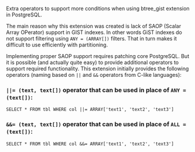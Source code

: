 Extra operators to support more conditions when using btree_gist extension in PostgreSQL.

The main reason why this extension was created is lack of SAOP (Scalar Array OPerator) support in GIST indexes.
In other words GiST indexes do not support filtering using `ANY = (ARRAY[])` filters.
That in turn makes it difficult to use efficiently with partitioning.

Implementing proper SAOP support requires patching core PostgreSQL.
But it is possible (and actually quite easy) to provide additional operators to support required functionality.
This extension initially provides the following operators (naming based on `||` and `&&` operators from C-like languages):
### `||= (text, text[])` operator that can be used in place of `ANY = (text[])`:

```
SELECT * FROM tbl WHERE col ||= ARRAY['text1', 'text2', 'text3']
```
### `&&= (text, text[])` operator that can be used in place of `ALL = (text[])`:

```
SELECT * FROM tbl WHERE col &&= ARRAY['text1', 'text2', 'text3']
```
